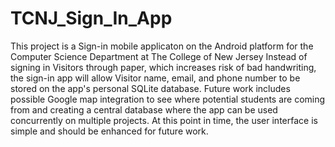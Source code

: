 # TCNJ_Sign_In_App

This project is a Sign-in mobile applicaton on the Android platform for the Computer Science Department at The College of New Jersey
Instead of signing in Visitors through paper, which increases risk of bad handwriting, the sign-in app will allow Visitor name,
email, and phone number to be stored on the app's personal SQLite database.  Future work includes possible Google map integration
to see where potential students are coming from and creating a central database where the app can be used concurrently on multiple
projects.  At this point in time, the user interface is simple and should be enhanced for future work.
